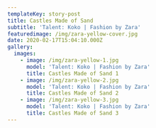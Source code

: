 ```yaml
---
templateKey: story-post
title: Castles Made of Sand
subtitle: 'Talent: Koko | Fashion by Zara'
featuredimage: /img/zara-yellow-cover.jpg
date: 2020-02-17T15:04:10.000Z
gallery:
  images:
    - image: /img/zara-yellow-1.jpg
      model: 'Talent: Koko | Fashion by Zara'
      title: Castles Made of Sand 1
    - image: /img/zara-yellow-2.jpg
      model: 'Talent: Koko | Fashion by Zara'
      title: Castles Made of Sand 2
    - image: /img/zara-yellow-3.jpg
      model: 'Talent: Koko | Fashion by Zara'
      title: Castles Made of Sand 3
---
```


